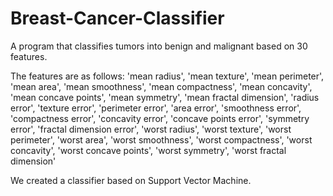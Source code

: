 # Breast-Cancer-Classifier
A program that classifies tumors into benign and malignant based on 30 features.

The features are as follows:
       'mean radius', 'mean texture', 'mean perimeter', 'mean area',
       'mean smoothness', 'mean compactness', 'mean concavity',
       'mean concave points', 'mean symmetry', 'mean fractal dimension',
       'radius error', 'texture error', 'perimeter error', 'area error',
       'smoothness error', 'compactness error', 'concavity error',
       'concave points error', 'symmetry error',
       'fractal dimension error', 'worst radius', 'worst texture',
       'worst perimeter', 'worst area', 'worst smoothness',
       'worst compactness', 'worst concavity', 'worst concave points',
       'worst symmetry', 'worst fractal dimension'
       
We created a classifier based on Support Vector Machine.
